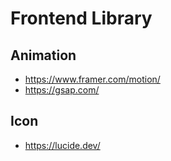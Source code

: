 # Frontend Library

## Animation

- https://www.framer.com/motion/
- https://gsap.com/

## Icon

- https://lucide.dev/
